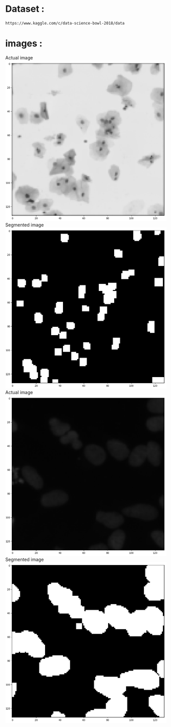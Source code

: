 # Dataset : 
    https://www.kaggle.com/c/data-science-bowl-2018/data

# images :
Actual image
![](images/1_1.png) 
Segmented image
![](images/1_2.png)
Actual image
![](images/2_1.png)  
Segmented image
![](images/2_2.png)

